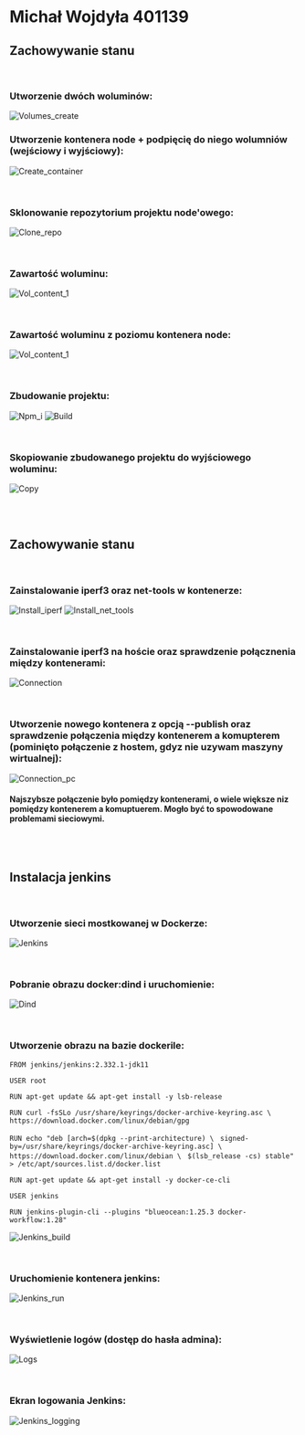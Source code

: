 # Michał Wojdyła 401139

## Zachowywanie stanu
<br/>

 ### Utworzenie dwóch woluminów:

 ![Volumes_create](./volumes_create.png)

 
 ### Utworzenie kontenera node + podpięcię do niego wolumniów (wejściowy i wyjściowy):

 ![Create_container](./create_container.png)

 <br/>
 
 ### Sklonowanie repozytorium projektu node'owego:

 ![Clone_repo](./clone_repo.png)

 <br/>

 ### Zawartość woluminu:
 
 ![Vol_content_1](./vol_content_1.png)

 <br/>

 ### Zawartość woluminu z poziomu kontenera node:
 
 ![Vol_content_1](./vol_content_2.png)

 <br/>
 
 ### Zbudowanie projektu:
 
 ![Npm_i](./npm_i.png)
 ![Build](./build.png)

 <br/>

 ### Skopiowanie zbudowanego projektu do wyjściowego woluminu:
 
 ![Copy](./copy.png)

<br/>
<br/>

 ## Zachowywanie stanu
<br/>

 ### Zainstalowanie iperf3 oraz net-tools w kontenerze:
 
 ![Install_iperf](./install_iperf.png)
 ![Install_net_tools](./install_net_tools.png)

 <br/>

 ### Zainstalowanie iperf3 na hoście oraz sprawdzenie połącznenia między kontenerami:
 
 ![Connection](./connection.png)

 <br/>

 ### Utworzenie nowego kontenera z opcją --publish oraz sprawdzenie połączenia między kontenerem a komupterem (pominięto połączenie z hostem, gdyz nie uzywam maszyny wirtualnej):
 
 ![Connection_pc](./connection_pc.png)

 #### Najszybsze połączenie było pomiędzy kontenerami, o wiele większe niz pomiędzy kontenerem a komuptuerem. Mogło być to spowodowane problemami sieciowymi.
 
 <br/>
 <br/>

 ## Instalacja jenkins
 <br/>

 ### Utworzenie sieci mostkowanej w Dockerze:
 
 ![Jenkins](./jenkins.png)
 
 <br/>

 ### Pobranie obrazu docker:dind i uruchomienie:
 
 ![Dind](./dind.png)
 
 <br/>

 ### Utworzenie obrazu na bazie dockerile:

 `FROM jenkins/jenkins:2.332.1-jdk11`

 `USER root`

`RUN apt-get update && apt-get install -y lsb-release`

`RUN curl -fsSLo /usr/share/keyrings/docker-archive-keyring.asc \`
  `https://download.docker.com/linux/debian/gpg`

`RUN echo "deb [arch=$(dpkg --print-architecture) \ `
  `signed-by=/usr/share/keyrings/docker-archive-keyring.asc] \`
  `https://download.docker.com/linux/debian \ `
  `$(lsb_release -cs) stable" > /etc/apt/sources.list.d/docker.list`

`RUN apt-get update && apt-get install -y docker-ce-cli`

`USER jenkins`

`RUN jenkins-plugin-cli --plugins "blueocean:1.25.3 docker-workflow:1.28"`
 
 ![Jenkins_build](./jenkins_build.png)
 
 <br/>

  ### Uruchomienie kontenera jenkins:
 
 ![Jenkins_run](./jenkins_run.png)
 
 <br/>

  ### Wyświetlenie logów (dostęp do hasła admina):
 
 ![Logs](./logs.png)
 
 <br/>

 ### Ekran logowania Jenkins:
 
 ![Jenkins_logging](./jenkins_logging.png)
 
 <br/>

 
 

